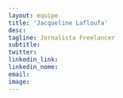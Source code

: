 ```yaml
---
layout: equipe
title: 'Jacqueline Lafloufa'
desc:
tagline: Jornalista Freelancer
subtitle:
twitter:
linkedin_link:
linkedin_nome:
email:
image:
---
```

